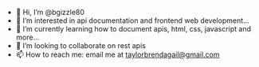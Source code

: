 - 👋 Hi, I’m @bgizzle80
- 👀 I’m interested in api documentation and frontend web development...
- 🌱 I’m currently learning how to document apis, html, css, javascript and more...
- 💞️ I’m looking to collaborate on rest apis
- 📫 How to reach me: email me at taylorbrendagail@gmail.com

<!---
bgizzle80/bgizzle80 is a ✨ special ✨ repository because its `README.md` (this file) appears on your GitHub profile.
You can click the Preview link to take a look at your changes.
--->
